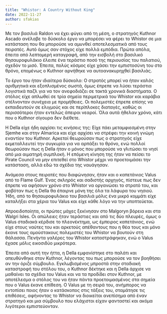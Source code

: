 ```yaml
---
title: "Whistor: A Country Without King"
date: 2022-11-27
author: sfakias
---
```


Με τον βασιλιά Raldon να έχει φύγει από τη μέση, ο στρατηγός Kuthnor Ascado ανέλαβε το δύσκολο έργο να μπορέσει να φέρει το Whistor σε μια κατάσταση που θα μπορούσε να αμυνθεί αποτελεσματικά από τους πειρατές. Αυτό όμως σαν στόχος είχε πολλά εμπόδια. Πρώτα απόλα, έπειτα από λεπτομερή καταγραφή, από την εισβολή στο βασιλικό θησαυροφυλάκιο έλειπε ένα τεράστιο ποσό της περιουσίας του παλατιού, σχεδόν το μισό. Έπειτα, πολύς κόσμος είχε χάσει την εμπιστοσύνη του στο θρόνο, επομένως ο Kuthnor αρνήθηκε να αυτοανακυρηχθεί βασιλιάς.

Το έργο του ήταν ιδιαίτερα δύσκολο: Ο στρατός μπορεί να ήταν καλός αριθμητικά και εξοπλισμένος σωστά, όμως έπρεπε να λύσει τεράστια λογιστικά παζλ για να τον ανεφοδιάζει σε τακτά χρονικά διαστήματα. Ο στόλος είχε απλωθεί σε τρία σημεία περιμετρικά του Whistor και καράβια στέλνονταν συνέχεια με προμήθειες. Οι πολεμιστές έπρεπε επίσης να εκπαιδευτούν σε ελιγμούς και σε περίπλοκες διαταγές, καθώς οι περισσότεροι ήταν εντελώς άπειροι νεαροί. Όλα αυτά ήθελαν χρόνο, κάτι που ο Kuthnor σίγουρα δεν διέθετε.  

Η Della είχε ήδη αρχίσει τις κινήσεις της: Είχε πάει μεταμφιεσμένη στην Sjemhe και στην Almarica και είχε αρχίσει να στρέφει την κοινή γνώμη εναντίον του Kuthnor. Αρκετοί θεωρούσαν πως ο στρατηγός είχε εκμεταλλευτεί την συγκυρία για να αρπάξει το θρόνο, ενώ πολλοί θεωρούσαν πως η Della ήταν ο μόνος που μπορούσε να γλιτώσει το νησί από μια αιματηρή συμπλοκή. Η επόμενη κίνηση της ήταν να πείσει το Pirate Council να μην επιτεθεί στο Whistor μέχρι να προετοιμάσει την κατάσταση, αλλά εδώ τα σχέδια της ναυάγησαν.  

Ανάμεσα στους πειρατές που διαφώνησαν, ήταν και ο καπετάνιος Valus από το Flame Gulf. Ένας σκληρός και σαδιστής αρχηγός, πίστευε πως δεν έπρεπε να αφήσουν χρόνο στο Whistor να οργανώσει το στρατό του, και φοβόταν πως η Della θα έπαιρνε μόνη της όλα τα λάφυρα του νησιού. Ήδη, από το θησαυροφυλάκιο του βασιλιά μόλις ένα μικρό κομμάτι είχε καταλήξει στα χέρια του Valus και είχε κάθε λόγο να την υποπτεύεται.  

Απροειδοποίητα, οι πρώτες μάχες ξεκίνησαν στο Malgoryn βόρεια και στα Walgri Isles. Οι απώλειες ήταν τεράστιες και από τις δύο πλευρές, όμως ο Valus σταδιακά κέρδισε το πλεονέκτημα, ως έμπειρος καπετάνιος, ενώ είχε στους ναύτες του και αρκετούς απέθαντους που η θέα τους και μόνο έκανε τους αμούστακους πολεμιστές του Whistor να βουτούν στη θάλασσα. Πενήντα γαλέρες του Whistor καταστράφηκαν, ενώ ο Valus έχασε μόλις εικοσιδύο μικρότερα.  

Έπειτα από αυτή την ήττα, η Della εμφανίστηκε στο παλάτι και απευθύνθηκε στον Kuthnor, λέγοντας του πως μπορούσε να τον βοηθήσει αν την όριζε σύμβουλο. Εγκλωβισμένος μπροστά στην σταδιακή καταστροφή του στόλου του, ο Kuthnor δέκτηκε και η Della άρχισε να μαθαίνει τα σχέδια του Valus και να τα προδίδει στον Kuthnor, με αποτέλεσμα ο στόλος του να ήταν πάντα προετοιμασμένος στα σημεία που ο Valus έκανε επίθεση. O Valus με τη σειρά του, ανήμπορος να εντοπίσει ποιος ήταν ο κατάσκοπος στις τάξεις του, σταμάτησε τις επιθέσεις, αφήνοντας το Whistor να διοικείται ανεπίσημα από έναν στρατηγό και μια σύμβουλο που ελάχιστοι είχαν φανταστεί και ακόμα λιγότεροι εμπιστεύονταν.

